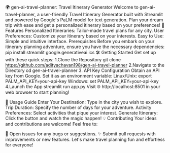 🌍 gen-ai-travel-planner: Travel Itinerary Generator
Welcome to gen-ai-travel-planner, a user-friendly Travel Itinerary Generator built with Streamlit and powered by Google's PaLM model for text generation. Plan your dream trip with ease and get a personalized itinerary based on your preferences!
🚀 Features
Personalized Itineraries: Tailor-made travel plans for any city.
User Preferences: Customize your itinerary based on your interests.
Easy to Use: Simple and intuitive interface.
Prerequisites
Before you embark on your itinerary planning adventure, ensure you have the necessary dependencies:
pip install streamlit google.generativeai ics
🛠 Getting Started
Get set up with these quick steps:
1.Clone the Repository
git clone https://github.com/adityachavan198/gen-ai-travel-planner
2.Navigate to the Directory
cd gen-ai-travel-planner
3. API Key Configuration
Obtain an API key from Google.
Set it as an environment variable:
Linux/Unix:
export PALM_API_KEY=your-api-key
Windows:
set PALM_API_KEY=your-api-key
4.Launch the App
streamlit run app.py
Visit 🌐 http://localhost:8501 in your web browser to start planning!

📝 Usage Guide
Enter Your Destination: Type in the city you wish to explore.
Trip Duration: Specify the number of days for your adventure.
Activity Preferences: Select activities that pique your interest.
Generate Itinerary: Click the button and watch the magic happen!
💡 Contributing
Your ideas and contributions are welcome! Feel free to:

🐛 Open issues for any bugs or suggestions.
✨ Submit pull requests with improvements or new features.
Let's make travel planning fun and effortless for everyone!
